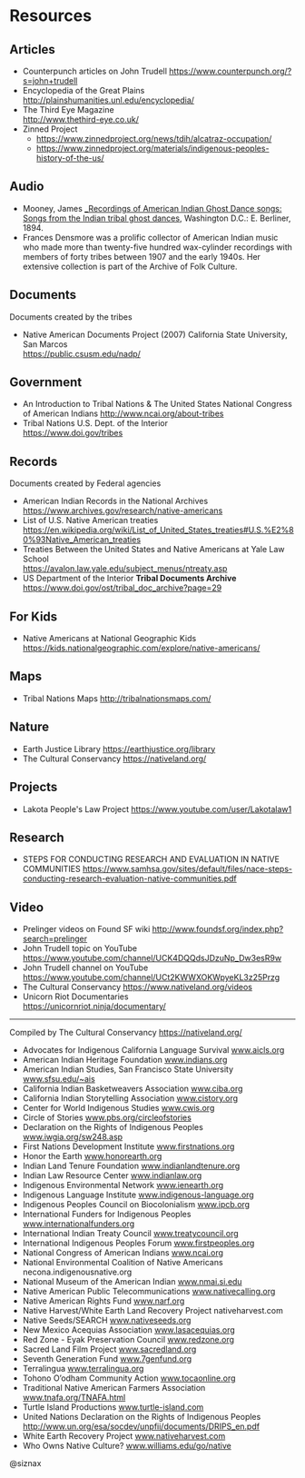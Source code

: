 Resources
=========

Articles
--------

* Counterpunch articles on John Trudell
  https://www.counterpunch.org/?s=john+trudell
* Encyclopedia of the Great Plains
  http://plainshumanities.unl.edu/encyclopedia/
* The Third Eye Magazine    
  http://www.thethird-eye.co.uk/
* Zinned Project
    * https://www.zinnedproject.org/news/tdih/alcatraz-occupation/
    * https://www.zinnedproject.org/materials/indigenous-peoples-history-of-the-us/

Audio
-----

* Mooney, James [_Recordings of American Indian Ghost Dance songs:
  Songs from the Indian tribal ghost
  dances](https://www.loc.gov/item/2014655251/), Washington D.C.:
  E. Berliner, 1894. 
* Frances Densmore was a prolific collector of American Indian music
  who made more than twenty-five hundred wax-cylinder recordings with
  members of forty tribes between 1907 and the early 1940s. Her
  extensive collection is part of the Archive of Folk Culture.


Documents
---------

Documents created by the tribes

* Native American Documents Project (2007)
  California State University, San Marcos  
  https://public.csusm.edu/nadp/

Government
----------

* An Introduction to Tribal Nations & The United States
  National Congress of American Indians
  http://www.ncai.org/about-tribes
* Tribal Nations
  U.S. Dept. of the Interior    
  https://www.doi.gov/tribes

Records
-------

Documents created by Federal agencies

* American Indian Records in the National Archives
  https://www.archives.gov/research/native-americans
* List of U.S. Native American treaties    
  https://en.wikipedia.org/wiki/List_of_United_States_treaties#U.S.%E2%80%93Native_American_treaties
* Treaties Between the United States and Native Americans at Yale Law School    
  https://avalon.law.yale.edu/subject_menus/ntreaty.asp
* US Department of the Interior **Tribal Documents Archive**
  https://www.doi.gov/ost/tribal_doc_archive?page=29

For Kids
--------

* Native Americans at National Geographic Kids
  https://kids.nationalgeographic.com/explore/native-americans/

Maps
----

* Tribal Nations Maps
  http://tribalnationsmaps.com/

Nature
------

* Earth Justice Library
  https://earthjustice.org/library
* The Cultural Conservancy
  https://nativeland.org/  

Projects
--------

* Lakota People's Law Project
  https://www.youtube.com/user/Lakotalaw1

Research
--------

* STEPS FOR CONDUCTING RESEARCH AND EVALUATION IN NATIVE COMMUNITIES
https://www.samhsa.gov/sites/default/files/nace-steps-conducting-research-evaluation-native-communities.pdf



Video
-----

* Prelinger videos on Found SF wiki
  http://www.foundsf.org/index.php?search=prelinger
* John Trudell topic on YouTube    
  https://www.youtube.com/channel/UCK4DQQdsJDzuNp_Dw3esR9w
* John Trudell channel on YouTube    
  https://www.youtube.com/channel/UCt2KWWXOKWpyeKL3z25Przg
* The Cultural Conservancy
  https://www.nativeland.org/videos
* Unicorn Riot Documentaries    
  https://unicornriot.ninja/documentary/

----

Compiled by The Cultural Conservancy https://nativeland.org/

* Advocates for Indigenous California Language Survival  www.aicls.org
* American Indian Heritage Foundation  www.indians.org
* American Indian Studies, San Francisco State University  www.sfsu.edu/~ais
* California Indian Basketweavers Association  www.ciba.org
* California Indian Storytelling Association  www.cistory.org
* Center for World Indigenous Studies  www.cwis.org
* Circle of Stories  www.pbs.org/circleofstories
* Declaration on the Rights of Indigenous Peoples  www.iwgia.org/sw248.asp
* First Nations Development Institute  www.firstnations.org
* Honor the Earth  www.honorearth.org
* Indian Land Tenure Foundation  www.indianlandtenure.org
* Indian Law Resource Center  www.indianlaw.org
* Indigenous Environmental Network  www.ienearth.org
* Indigenous Language Institute  www.indigenous-language.org
* Indigenous Peoples Council on Biocolonialism  www.ipcb.org
* International Funders for Indigenous Peoples  www.internationalfunders.org
* International Indian Treaty Council  www.treatycouncil.org
* International Indigenous Peoples Forum  www.firstpeoples.org
* National Congress of American Indians  www.ncai.org
* National Environmental Coalition of Native Americans  necona.indigenousnative.org
* National Museum of the American Indian  www.nmai.si.edu
* Native American Public Telecommunications  www.nativecalling.org
* Native American Rights Fund  www.narf.org
* Native Harvest/White Earth Land Recovery Project  nativeharvest.com
* Native Seeds/SEARCH  www.nativeseeds.org
* New Mexico Acequias Association  www.lasacequias.org
* Red Zone - Eyak Preservation Council  www.redzone.org
* Sacred Land Film Project  www.sacredland.org
* Seventh Generation Fund  www.7genfund.org
* Terralingua  www.terralingua.org
* Tohono O’odham Community Action  www.tocaonline.org
* Traditional Native American Farmers Association  www.tnafa.org/TNAFA.html
* Turtle Island Productions  www.turtle-island.com
* United Nations Declaration on the Rights of Indigenous Peoples  http://www.un.org/esa/socdev/unpfii/documents/DRIPS_en.pdf
* White Earth Recovery Project www.nativeharvest.com
* Who Owns Native Culture?  www.williams.edu/go/native


@siznax
